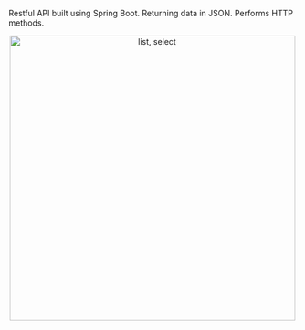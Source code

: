 Restful API built using Spring Boot. Returning data in JSON.
Performs HTTP methods.

<p align="center">
  <img src="https://i.imgur.com/RsWeYGr.png" width="500" title="list, select">
</p>
